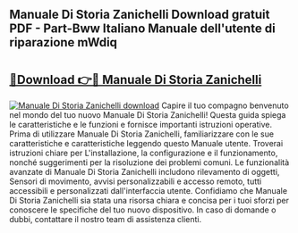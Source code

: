 ## Manuale Di Storia Zanichelli Download gratuit PDF - Part-Bww Italiano Manuale dell'utente di riparazione mWdiq

# <h2><a href="http://dfcizx.blite.top/?on=Manuale+Di+Storia+Zanichelli">🔗Download 👉🔴 Manuale Di Storia Zanichelli</a></h2>

[![Manuale Di Storia Zanichelli download](https://i.imgur.com/lujVjoI.png)](http://dfcizx.blite.top/?on=Manuale+Di+Storia+Zanichelli)
Capire il tuo compagno benvenuto nel mondo del tuo nuovo Manuale Di Storia Zanichelli! Questa guida spiega le caratteristiche e le funzioni e fornisce importanti istruzioni operative. Prima di utilizzare Manuale Di Storia Zanichelli, familiarizzare con le sue caratteristiche e caratteristiche leggendo questo Manuale utente. Troverai istruzioni chiare per L'installazione, la configurazione e il funzionamento, nonché suggerimenti per la risoluzione dei problemi comuni. Le funzionalità avanzate di Manuale Di Storia Zanichelli includono rilevamento di oggetti, Sensori di movimento, avvisi personalizzabili e accesso remoto, tutti accessibili e personalizzati dall'interfaccia utente. Confidiamo che Manuale Di Storia Zanichelli sia stata una risorsa chiara e concisa per i tuoi sforzi per conoscere le specifiche del tuo nuovo dispositivo. In caso di domande o dubbi, contattare il nostro team di assistenza clienti.
